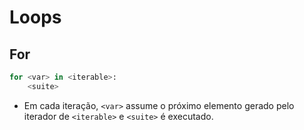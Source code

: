 # Loops

## For

```python
for <var> in <iterable>:
    <suite>
```

- Em cada iteração, `<var>` assume o próximo elemento gerado pelo iterador de `<iterable>` e `<suite>` é executado.
